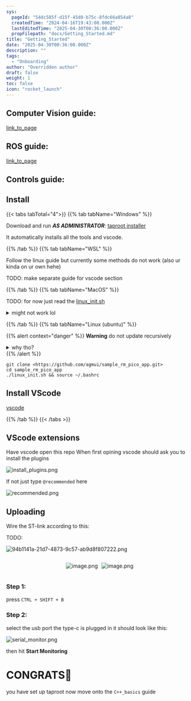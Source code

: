 ```yaml
---
sys:
  pageId: "54dc585f-d15f-45d0-b75c-8fdc66a854a8"
  createdTime: "2024-04-16T19:43:00.000Z"
  lastEditedTime: "2025-04-30T00:36:00.000Z"
  propFilepath: "docs/Getting_Started.md"
title: "Getting_Started"
date: "2025-04-30T00:36:00.000Z"
description: ""
tags:
  - "Onboarding"
author: "Overridden author"
draft: false
weight: 1
toc: false
icon: "rocket_launch"
---
```


## Computer Vision guide:

[link_to_page](86d45bc0-388b-4d26-8848-44f255f73d0e)

## ROS guide:

[link_to_page](3c76c1de-ec8f-46d6-8b0a-294005edc2d5)

## Controls guide:

## Install

{{< tabs tabTotal="4">}}
{{% tab tabName="Windows" %}}

Download and run _**AS ADMINISTRATOR**_: [taproot installer](https://github.com/Thornbots/TeachingFreshies/releases/tag/1.0)

It automatically installs all the tools and vscode.

{{% /tab %}}
{{% tab tabName="WSL" %}}

Follow the linux guide but currently some methods do not work (also ur kinda on ur own hehe)

TODO: make separate guide for vscode section

{{% /tab %}}
{{% tab tabName="MacOS" %}}

TODO: for now just read the [linux_init.sh](https://github.com/agmui/sample_rm_pico_app/blob/main/linux_init.sh)

<details>
<summary>might not work lol</summary>

`brew install libusb pkg-config`

Next install: [vscode](https://code.visualstudio.com/Download)

</details>

{{% /tab %}}
{{% tab tabName="Linux (ubuntu)" %}}

{{% alert context="danger" %}}
**Warning** do not update recursively
<details>
<summary>why tho?</summary>
There are some submodules that may go on for a while (like tinyusb) and I highly
recommend you don't need to get them.
If you want to see what submodules I update just look in `linux_init.sh`
</details>
{{% /alert %}}

```shell
git clone <https://github.com/agmui/sample_rm_pico_app.git>
cd sample_rm_pico_app
./linux_init.sh && source ~/.bashrc
```

## Install VScode

[vscode](https://code.visualstudio.com/Download)

{{% /tab %}}
{{< /tabs >}}

## VScode extensions

Have vscode open this repo
When first opining vscode should ask you to install the plugins

![install_plugins.png](https://prod-files-secure.s3.us-west-2.amazonaws.com/d518164a-d88e-44d1-a4ee-3adb3bd8bce0/89bd30f0-1825-4e77-867b-0a41ce370880/install_plugins.png?X-Amz-Algorithm=AWS4-HMAC-SHA256&X-Amz-Content-Sha256=UNSIGNED-PAYLOAD&X-Amz-Credential=ASIAZI2LB4667P5J24FO%2F20250704%2Fus-west-2%2Fs3%2Faws4_request&X-Amz-Date=20250704T181122Z&X-Amz-Expires=3600&X-Amz-Security-Token=IQoJb3JpZ2luX2VjECkaCXVzLXdlc3QtMiJGMEQCICKEqxYfmHrQy%2Bxh6XcV8SGp7FFzESIw1r%2Fu%2FZDbRQqDAiBIbdNG5X16zblNEU9lbv7z2mGUnE4l2m3rLl4fr%2FjpUSr%2FAwgyEAAaDDYzNzQyMzE4MzgwNSIM6FSvdupojbrAekZqKtwD5wJGj2dLc2I81dOnhfCaeVJQnPgsc9%2FG6K4UpSFQVldiELMSmWj1YPCAbkByHoXVUGIBV%2BPWFM1fHDLh2h%2B4TYE0seFTnuXrDqLBGdnS4RrzM0DfIov85SoV5Mk%2B%2FUHRpsmm0zZSoZ08lKR2GF7w2lMKGEYiIcnkzlzBYV5OoSa5233Xtyqg9W%2BDTBgI%2FFrl7VXWvGa5RkStmZnfVBzQyLVKcrBxW8Uk6sraYHmCnEJ%2BxfOmStBnNKQ5kJIYmirkMC4gGr47vuptLdW7Se8F%2BsiZrCKgLi8zsf04%2BjDC5M3GjURdwxqxnbb2tM424cj9UyiBlCpEFt4bQpIafrK4TLgRJ91%2F4YeMZe8GAZDbqmMe1RzlK3a0utUyKCbWq%2FZaViiPBySJ4MSKon7AkvmW8mYkQygkfAZ%2BL9gbAhi5hZPJcdPlnVT1pQPsM0Gm2RzKc4jWE0E%2Bbc8yxSnlG2UTbZBN3EECvr7PuNaVtPukSZ6q5WKtqF85jfw3HVHl%2BDadgvzMfmGZGQllDvGDDhebvpYguLfqFrEjAfSzxPRN%2BnDNI6xt0fS1DXEWqKE%2BbQ6I36idfnwQgCguFymlCfhVF2oFQuxxyDcDqN5qhRrkQ7Aly7i6XWr4BpTr%2FFEwnpWgwwY6pgFZgCJPL%2FH8%2BitxQag3oO2mvlsP6qFzaAEojiEnSHnmaCdXA%2FawmWGkJIcMRW%2FPTJCZm1lhv%2BWH%2Bh5e0Ygj8%2FzZ7q02wtT4phqkFlwmMYOUkaBzWNJsIVBUI4y%2F3yPFkkqaNGU634Y2m%2FlIxp28c1NTRibi%2BRzdtMo%2FKv3jx730LaiIZohbpDqlukE4%2B4s%2FSkNSDZU6myrFu9XwmX1sT%2F%2FL1CDIQwfh&X-Amz-Signature=730168a89c69d16c73f79991f8833692503965fb8436744deda47fafc9e04b15&X-Amz-SignedHeaders=host&x-amz-checksum-mode=ENABLED&x-id=GetObject)

If not just type `@recommended` here  

![recommended.png](https://prod-files-secure.s3.us-west-2.amazonaws.com/d518164a-d88e-44d1-a4ee-3adb3bd8bce0/61e661e9-5d85-4dfc-be0d-8d2097a5e793/recommended.png?X-Amz-Algorithm=AWS4-HMAC-SHA256&X-Amz-Content-Sha256=UNSIGNED-PAYLOAD&X-Amz-Credential=ASIAZI2LB4667P5J24FO%2F20250704%2Fus-west-2%2Fs3%2Faws4_request&X-Amz-Date=20250704T181122Z&X-Amz-Expires=3600&X-Amz-Security-Token=IQoJb3JpZ2luX2VjECkaCXVzLXdlc3QtMiJGMEQCICKEqxYfmHrQy%2Bxh6XcV8SGp7FFzESIw1r%2Fu%2FZDbRQqDAiBIbdNG5X16zblNEU9lbv7z2mGUnE4l2m3rLl4fr%2FjpUSr%2FAwgyEAAaDDYzNzQyMzE4MzgwNSIM6FSvdupojbrAekZqKtwD5wJGj2dLc2I81dOnhfCaeVJQnPgsc9%2FG6K4UpSFQVldiELMSmWj1YPCAbkByHoXVUGIBV%2BPWFM1fHDLh2h%2B4TYE0seFTnuXrDqLBGdnS4RrzM0DfIov85SoV5Mk%2B%2FUHRpsmm0zZSoZ08lKR2GF7w2lMKGEYiIcnkzlzBYV5OoSa5233Xtyqg9W%2BDTBgI%2FFrl7VXWvGa5RkStmZnfVBzQyLVKcrBxW8Uk6sraYHmCnEJ%2BxfOmStBnNKQ5kJIYmirkMC4gGr47vuptLdW7Se8F%2BsiZrCKgLi8zsf04%2BjDC5M3GjURdwxqxnbb2tM424cj9UyiBlCpEFt4bQpIafrK4TLgRJ91%2F4YeMZe8GAZDbqmMe1RzlK3a0utUyKCbWq%2FZaViiPBySJ4MSKon7AkvmW8mYkQygkfAZ%2BL9gbAhi5hZPJcdPlnVT1pQPsM0Gm2RzKc4jWE0E%2Bbc8yxSnlG2UTbZBN3EECvr7PuNaVtPukSZ6q5WKtqF85jfw3HVHl%2BDadgvzMfmGZGQllDvGDDhebvpYguLfqFrEjAfSzxPRN%2BnDNI6xt0fS1DXEWqKE%2BbQ6I36idfnwQgCguFymlCfhVF2oFQuxxyDcDqN5qhRrkQ7Aly7i6XWr4BpTr%2FFEwnpWgwwY6pgFZgCJPL%2FH8%2BitxQag3oO2mvlsP6qFzaAEojiEnSHnmaCdXA%2FawmWGkJIcMRW%2FPTJCZm1lhv%2BWH%2Bh5e0Ygj8%2FzZ7q02wtT4phqkFlwmMYOUkaBzWNJsIVBUI4y%2F3yPFkkqaNGU634Y2m%2FlIxp28c1NTRibi%2BRzdtMo%2FKv3jx730LaiIZohbpDqlukE4%2B4s%2FSkNSDZU6myrFu9XwmX1sT%2F%2FL1CDIQwfh&X-Amz-Signature=fab6af5ece9629abac0069e617a60dc0aadd2a85b4fbc19f462cbd5f27244344&X-Amz-SignedHeaders=host&x-amz-checksum-mode=ENABLED&x-id=GetObject)

## Uploading

Wire the ST-link according to this:

TODO:

![94b1141a-21d7-4873-9c57-ab9d8f807222.png](https://prod-files-secure.s3.us-west-2.amazonaws.com/d518164a-d88e-44d1-a4ee-3adb3bd8bce0/e5fad17d-ab82-4300-9f4c-505ab4b1202c/94b1141a-21d7-4873-9c57-ab9d8f807222.png?X-Amz-Algorithm=AWS4-HMAC-SHA256&X-Amz-Content-Sha256=UNSIGNED-PAYLOAD&X-Amz-Credential=ASIAZI2LB4667P5J24FO%2F20250704%2Fus-west-2%2Fs3%2Faws4_request&X-Amz-Date=20250704T181122Z&X-Amz-Expires=3600&X-Amz-Security-Token=IQoJb3JpZ2luX2VjECkaCXVzLXdlc3QtMiJGMEQCICKEqxYfmHrQy%2Bxh6XcV8SGp7FFzESIw1r%2Fu%2FZDbRQqDAiBIbdNG5X16zblNEU9lbv7z2mGUnE4l2m3rLl4fr%2FjpUSr%2FAwgyEAAaDDYzNzQyMzE4MzgwNSIM6FSvdupojbrAekZqKtwD5wJGj2dLc2I81dOnhfCaeVJQnPgsc9%2FG6K4UpSFQVldiELMSmWj1YPCAbkByHoXVUGIBV%2BPWFM1fHDLh2h%2B4TYE0seFTnuXrDqLBGdnS4RrzM0DfIov85SoV5Mk%2B%2FUHRpsmm0zZSoZ08lKR2GF7w2lMKGEYiIcnkzlzBYV5OoSa5233Xtyqg9W%2BDTBgI%2FFrl7VXWvGa5RkStmZnfVBzQyLVKcrBxW8Uk6sraYHmCnEJ%2BxfOmStBnNKQ5kJIYmirkMC4gGr47vuptLdW7Se8F%2BsiZrCKgLi8zsf04%2BjDC5M3GjURdwxqxnbb2tM424cj9UyiBlCpEFt4bQpIafrK4TLgRJ91%2F4YeMZe8GAZDbqmMe1RzlK3a0utUyKCbWq%2FZaViiPBySJ4MSKon7AkvmW8mYkQygkfAZ%2BL9gbAhi5hZPJcdPlnVT1pQPsM0Gm2RzKc4jWE0E%2Bbc8yxSnlG2UTbZBN3EECvr7PuNaVtPukSZ6q5WKtqF85jfw3HVHl%2BDadgvzMfmGZGQllDvGDDhebvpYguLfqFrEjAfSzxPRN%2BnDNI6xt0fS1DXEWqKE%2BbQ6I36idfnwQgCguFymlCfhVF2oFQuxxyDcDqN5qhRrkQ7Aly7i6XWr4BpTr%2FFEwnpWgwwY6pgFZgCJPL%2FH8%2BitxQag3oO2mvlsP6qFzaAEojiEnSHnmaCdXA%2FawmWGkJIcMRW%2FPTJCZm1lhv%2BWH%2Bh5e0Ygj8%2FzZ7q02wtT4phqkFlwmMYOUkaBzWNJsIVBUI4y%2F3yPFkkqaNGU634Y2m%2FlIxp28c1NTRibi%2BRzdtMo%2FKv3jx730LaiIZohbpDqlukE4%2B4s%2FSkNSDZU6myrFu9XwmX1sT%2F%2FL1CDIQwfh&X-Amz-Signature=ea4a495431db38d2e73dca626306d091ee3d9c983d8fb4048190416797593ba5&X-Amz-SignedHeaders=host&x-amz-checksum-mode=ENABLED&x-id=GetObject)

<div style="display: flex;flex-direction: row; column-gap:10px; max-width: 630px;justify-content: center;">
<div>

![image.png](https://prod-files-secure.s3.us-west-2.amazonaws.com/d518164a-d88e-44d1-a4ee-3adb3bd8bce0/210ecb78-1116-4d7b-b9b7-2292f66fa2c2/image.png?X-Amz-Algorithm=AWS4-HMAC-SHA256&X-Amz-Content-Sha256=UNSIGNED-PAYLOAD&X-Amz-Credential=ASIAZI2LB466WSABATJ5%2F20250704%2Fus-west-2%2Fs3%2Faws4_request&X-Amz-Date=20250704T181124Z&X-Amz-Expires=3600&X-Amz-Security-Token=IQoJb3JpZ2luX2VjECkaCXVzLXdlc3QtMiJGMEQCIBjJ%2F7m%2Bio2t2%2B8ym3qGMS9wf1JQRaSgHycM22oLNzLNAiAiuDuKarKZs%2BHKxdm9tXloc0ECzPT5KQKmTN73tRJHdyr%2FAwgyEAAaDDYzNzQyMzE4MzgwNSIM1IQWY%2Bs%2FwUFTxcOiKtwD%2FOP6urr8ovI9lmTDYx7Z3tJgqdPmC3ojofzfyS53nQnYGPpqskB4nosVtDvkP9CvucCtTQ9%2FLSXIbXUqGjZDgeJscvyJ981Mfh3Xg30ygRlf%2BEekSdCZPPNJ%2B1oOcIev4eDATXB%2BwNIlHBBjX1TsIa0Kk2KIz%2FGyc32zv45VPacJ9YWyxUN3QbqQ%2FPxZ8PYqmZKVq8LEWGSOQ5wS%2FEV0iVrB%2FrCEwPgKYKIUzI8ebpRRFxR9L2rCiwcLHqDahmAugWe%2FEfa1A6jXW8Rl9BhYlZ9kGOKtGVZa%2FoX1ncK8rfj%2B5uTHXW0Yc8XrFTNQjs4wu%2Fw8ltYMSVJLL3kvTHp83qJKA6h0usXCoCcbZUmD%2B3u%2BD5y8vTHtPiXXhCGvodaPhsjv%2BgSX1yNcBccXkmtvnpG%2FvZqoY9M0bKuF53vK8JUSlPDYcO1PvkafgLb05sTKe1AtxlQoeBzzjMDzF6BSvAbbAkkdlbu2ocHJaxrPfloak5RCkWvGuTCWZDrPq8Yrlpp53pMi3nMdoCe3dlrk6xMKKDC6A64i0ULDbqwXcWkungVMLV6I1MosfweZpnDfXNnJETz0bpcUUOfMLlnX6Rw4WyFtGZN8AuPnDULW50JnncKt7P9NQcn0k0Uw6ZWgwwY6pgFDQVUlTPFiWkpM3AsujDhY0YALN7CNa091ZQGXtwTrnd4DYj45fCvM4GB893LKOJCoeyqdRixY8tDkTZUt5N0QKorBqs8PKXlRejgDvOeH0CNKaraEkAo%2FG0O6NGIsPsjgvD815carX2K6STwxb9dzImEeQowIGMPjp8BEwdOIMwy1aUhk4aqqPfqUCu97g5MRn%2FWVIwR%2FAoAbex6NbMNoSmZSlGD7&X-Amz-Signature=6adec30103356bd8287f84fbba8f609eb80fcd5132380c6774bab318381e31c5&X-Amz-SignedHeaders=host&x-amz-checksum-mode=ENABLED&x-id=GetObject)

</div>
<div>

![image.png](https://prod-files-secure.s3.us-west-2.amazonaws.com/d518164a-d88e-44d1-a4ee-3adb3bd8bce0/33a0fd0f-8ca6-4a86-8e09-26e95ded1fff/image.png?X-Amz-Algorithm=AWS4-HMAC-SHA256&X-Amz-Content-Sha256=UNSIGNED-PAYLOAD&X-Amz-Credential=ASIAZI2LB466VXZPNMT4%2F20250704%2Fus-west-2%2Fs3%2Faws4_request&X-Amz-Date=20250704T181126Z&X-Amz-Expires=3600&X-Amz-Security-Token=IQoJb3JpZ2luX2VjECkaCXVzLXdlc3QtMiJIMEYCIQCpJcAez%2Bb%2BndIrQuMG9bJ8IDLCq1O6dm9uMpnzoUC1rQIhAN4mzCWp3CjVxwogtDiPI%2BqidAyAOPhhgJEnUc1yUAYQKv8DCDIQABoMNjM3NDIzMTgzODA1IgyvdLxJTQHUODvxj1Iq3AMR9O%2F1HvvrTrNLnuOvDTdtP6WcPR8dKlHF%2FglkoAnB83M8UjtR3dddagvof7WXu6URU0HE2robyGW6zBczPhYmTB2Rf4dLL0NgXw%2FapX%2BocgP0GZpd1gBjeCbVUE9Eq1caIkKTQy%2FW03I%2FMSY8xuor6dtYg3kpAcoDO8nmkJDmLcua%2FPCOZg6wzVAv83Aw621AquOmmInD8eENqCzM67MnpNZk4VBHZ01WsvBmhMmwu%2FjuyjWtCfpmHXHzrGiHpqIfYywmSXSMLCZyqDuSP6oUjjPEmOpTCWlRjbSKhjdnTNA3L%2BSXFBjIvoG1jsts%2FtajCFNd7IHlcQbyra12tO2ri474v%2Fz4gvwk%2FKTw%2FlYZsz3gH%2BPUscZoaZlJsXufTVf0Fkfh11EEQfN2eU%2Ftyk%2BnT5Vsy7eUSaFedZJsEpCGmm1gRdMroCKM31fR9mZ%2FjrUFJjx6V753Y16zGvhTbf3YWS3da1fzgl%2F1%2FIDXk2K3HtqbGyyseZ1vukw8jUbNXbKxm338nHzExNqI6Mf2HdRjr82%2FboQ1zk3Aiqu4cOCzNtZH3gB6c4Skk7dzdWtE4NqXw6ibyJCRoxFbYHjB54ybpOYpFyKhbQX9Q7n3fNM%2B%2BlJOi8ctOs9ycIq%2BuDCtlaDDBjqkARsQkSSrzvkVaMncFYl81bh0UOOP%2B7iDIXcUiB3z4zfA5wqjyJdLZH1FNrdPqEjCF4OneS8TKpO3b1NOqPy2xXleLwyLNMKfbAeUeCjfZph0Rd0X5t27P1TG9jQs2Chgy%2FQ6x1y9pKSjzywdPxrnletex04wLsM%2B4btAx%2B7efN39vMhMBvvxwTAVPSyx%2FAPTj9OjchXzAT2SBX2Y%2FjmPBMhTEZbt&X-Amz-Signature=8be06e9c401c31465c252b3513d2b693bbb9a71249a243e1160789a8b42d4d59&X-Amz-SignedHeaders=host&x-amz-checksum-mode=ENABLED&x-id=GetObject)

</div>
</div>

### Step 1:

press `CTRL + SHIFT + B`

### Step 2:

select the usb port the type-c is plugged in it should look like this:

![serial_monitor.png](https://prod-files-secure.s3.us-west-2.amazonaws.com/d518164a-d88e-44d1-a4ee-3adb3bd8bce0/f03f4774-05d4-4393-b6a0-d5efb6d315ab/serial_monitor.png?X-Amz-Algorithm=AWS4-HMAC-SHA256&X-Amz-Content-Sha256=UNSIGNED-PAYLOAD&X-Amz-Credential=ASIAZI2LB4667P5J24FO%2F20250704%2Fus-west-2%2Fs3%2Faws4_request&X-Amz-Date=20250704T181122Z&X-Amz-Expires=3600&X-Amz-Security-Token=IQoJb3JpZ2luX2VjECkaCXVzLXdlc3QtMiJGMEQCICKEqxYfmHrQy%2Bxh6XcV8SGp7FFzESIw1r%2Fu%2FZDbRQqDAiBIbdNG5X16zblNEU9lbv7z2mGUnE4l2m3rLl4fr%2FjpUSr%2FAwgyEAAaDDYzNzQyMzE4MzgwNSIM6FSvdupojbrAekZqKtwD5wJGj2dLc2I81dOnhfCaeVJQnPgsc9%2FG6K4UpSFQVldiELMSmWj1YPCAbkByHoXVUGIBV%2BPWFM1fHDLh2h%2B4TYE0seFTnuXrDqLBGdnS4RrzM0DfIov85SoV5Mk%2B%2FUHRpsmm0zZSoZ08lKR2GF7w2lMKGEYiIcnkzlzBYV5OoSa5233Xtyqg9W%2BDTBgI%2FFrl7VXWvGa5RkStmZnfVBzQyLVKcrBxW8Uk6sraYHmCnEJ%2BxfOmStBnNKQ5kJIYmirkMC4gGr47vuptLdW7Se8F%2BsiZrCKgLi8zsf04%2BjDC5M3GjURdwxqxnbb2tM424cj9UyiBlCpEFt4bQpIafrK4TLgRJ91%2F4YeMZe8GAZDbqmMe1RzlK3a0utUyKCbWq%2FZaViiPBySJ4MSKon7AkvmW8mYkQygkfAZ%2BL9gbAhi5hZPJcdPlnVT1pQPsM0Gm2RzKc4jWE0E%2Bbc8yxSnlG2UTbZBN3EECvr7PuNaVtPukSZ6q5WKtqF85jfw3HVHl%2BDadgvzMfmGZGQllDvGDDhebvpYguLfqFrEjAfSzxPRN%2BnDNI6xt0fS1DXEWqKE%2BbQ6I36idfnwQgCguFymlCfhVF2oFQuxxyDcDqN5qhRrkQ7Aly7i6XWr4BpTr%2FFEwnpWgwwY6pgFZgCJPL%2FH8%2BitxQag3oO2mvlsP6qFzaAEojiEnSHnmaCdXA%2FawmWGkJIcMRW%2FPTJCZm1lhv%2BWH%2Bh5e0Ygj8%2FzZ7q02wtT4phqkFlwmMYOUkaBzWNJsIVBUI4y%2F3yPFkkqaNGU634Y2m%2FlIxp28c1NTRibi%2BRzdtMo%2FKv3jx730LaiIZohbpDqlukE4%2B4s%2FSkNSDZU6myrFu9XwmX1sT%2F%2FL1CDIQwfh&X-Amz-Signature=507d3f247c0f57a7b75c1874b001c5566a6e12c4e1baf496e6c3bdf5aa1001f8&X-Amz-SignedHeaders=host&x-amz-checksum-mode=ENABLED&x-id=GetObject)

then hit **Start Monitoring**

# CONGRATS🎉

you have set up taproot now move onto the `C++_basics` guide
